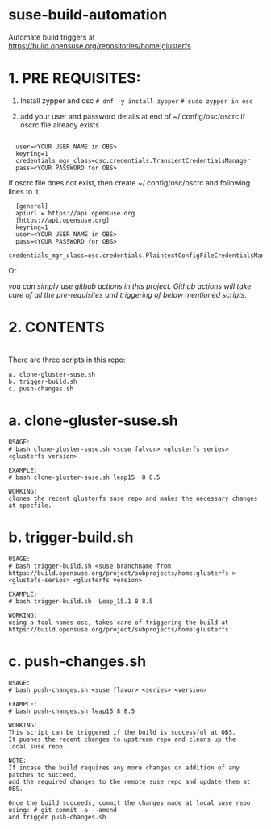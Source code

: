 # suse-build-automation
Automate build triggers at https://build.opensuse.org/repositories/home:glusterfs


# 1. PRE REQUISITES:

1. Install zypper and osc
  ```# dnf -y install zypper```
  ```# sudo zypper in osc```

2. add your user and password details at end of ~/.config/osc/oscrc if oscrc file already exists
  ```# vim ~/.config/osc/oscrc

    user=<YOUR USER NAME in OBS>
    keyring=1
    credentials_mgr_class=osc.credentials.TransientCredentialsManager
    pass=<YOUR PASSWORD for OBS>
  ```
  
  if oscrc file does not exist, then create ~/.config/osc/oscrc and following lines to it
  ```
    [general]
    apiurl = https://api.opensuse.org
    [https://api.opensuse.org]
    keyring=1
    user=<YOUR USER NAME in OBS>
    pass=<YOUR PASSWORD for OBS>
    credentials_mgr_class=osc.credentials.PlaintextConfigFileCredentialsManager
  ```

Or 

*you can simply use github actions in this project. Github actions will take care of all the pre-requisites and triggering of below mentioned scripts.*

# 2. CONTENTS
# 
There are three scripts in this repo:

	a. clone-gluster-suse.sh
	b. trigger-build.sh
	c. push-changes.sh



# a. clone-gluster-suse.sh
```
USAGE:
# bash clone-gluster-suse.sh <suse falvor> <glusterfs series> <glusterfs version>

EXAMPLE:
# bash clone-gluster-suse.sh leap15  8 8.5

WORKING:
clones the recent glusterfs suse repo and makes the necessary changes at specfile.
```



# b. trigger-build.sh
```
USAGE:
# bash trigger-build.sh <suse branchname from https://build.opensuse.org/project/subprojects/home:glusterfs > <glustefs-series> <glusterfs version>

EXAMPLE:
# bash trigger-build.sh  Leap_15.1 8 8.5

WORKING:
using a tool names osc, takes care of triggering the build at  
https://build.opensuse.org/project/subprojects/home:glusterfs
```


# c. push-changes.sh
```
USAGE:
# bash push-changes.sh <suse flavor> <series> <version>

EXAMPLE:
# bash push-changes.sh leap15 8 8.5 

WORKING:
This script can be triggered if the build is successful at OBS.
It pushes the recent changes to upstream repo and cleans up the
local suse repo.

NOTE:
If incase the build requires any more changes or addition of any patches to succeed, 
add the required changes to the remote suse repo and update them at OBS.

Once the build succeeds, commit the changes made at local suse repo using: # git commit -a --amend
and trigger push-changes.sh

```

